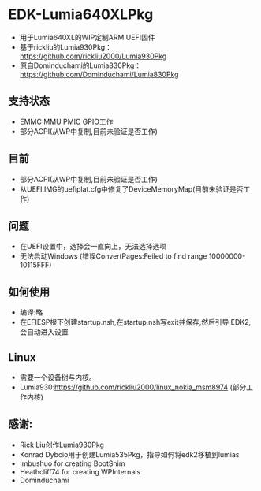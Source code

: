 # EDK-Lumia640XLPkg
- 用于Lumia640XL的WIP定制ARM UEFI固件
- 基于rickliu的Lumia930Pkg：https://github.com/rickliu2000/Lumia930Pkg
- 原自Dominduchami的Lumia830Pkg：https://github.com/Dominduchami/Lumia830Pkg

## 支持状态
- EMMC MMU PMIC GPIO工作
- 部分ACPI(从WP中复制,目前未验证是否工作)

## 目前
- 部分ACPI(从WP中复制,目前未验证是否工作)
- 从UEFI.IMG的uefiplat.cfg中修复了DeviceMemoryMap(目前未验证是否工作)

## 问题
- 在UEFI设置中，选择会一直向上，无法选择选项
- 无法启动Windows (错误ConvertPages:Feiled to find range 10000000-10115FFF)

## 如何使用
- 编译:略
- 在EFIESP根下创建startup.nsh,在startup.nsh写exit并保存,然后引导 EDK2,会自动进入设置

## Linux
- 需要一个设备树与内核。
- Lumia930:https://github.com/rickliu2000/linux_nokia_msm8974 (部分工作内核)

## 感谢:
 - Rick Liu创作Lumia930Pkg<br/>
 - Konrad Dybcio用于创建Lumia535Pkg，指导如何将edk2移植到lumias<br/>
 - Imbushuo for creating BootShim<br/>
 - Heathcliff74 for creating WPInternals<br/>
 - Dominduchami<br/>
